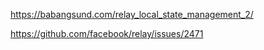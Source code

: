 https://babangsund.com/relay_local_state_management_2/

https://github.com/facebook/relay/issues/2471